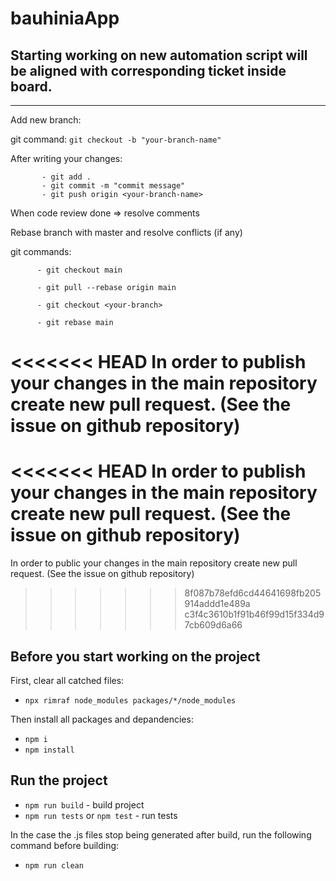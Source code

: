 # bauhiniaApp

Starting working on new automation script will be aligned with corresponding ticket inside board.
---

---

Add new branch:

git command: `git checkout -b "your-branch-name"`

 
After writing your changes:

           - git add .
           - git commit -m "commit message"
           - git push origin <your-branch-name>

When code review done => resolve comments

 Rebase branch with master and resolve conflicts (if any)


git commands:

          - git checkout main

          - git pull --rebase origin main

          - git checkout <your-branch>
          
          - git rebase main 

<<<<<<< HEAD
In order to publish your changes in the main repository create new pull request. (See the issue on github repository)
=======
<<<<<<< HEAD
In order to publish your changes in the main repository create new pull request. (See the issue on github repository)
=======
In order to public your changes in the main repository create new pull request. (See the issue on github repository)
>>>>>>> 8f087b78efd6cd44641698fb205914addd1e489a
>>>>>>> c3f4c3610b1f91b46f99d15f334d97cb609d6a66

 
Before you start working on the project
---

First, clear all catched files:
- `npx rimraf node_modules packages/*/node_modules` 

Then install all packages and depandencies:
- `npm i` 
- `npm install`

Run the project
---

- `npm run build` - build project
- `npm run tests` or `npm test` - run tests

In the case the .js files stop being generated after build, run the following command before building:
- `npm run clean`


